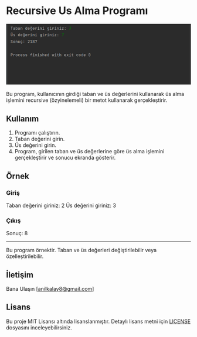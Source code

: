 # Recursive Us Alma Programı

![img](us.png)

Bu program, kullanıcının girdiği taban ve üs değerlerini kullanarak üs alma işlemini recursive (özyinelemeli) bir metot kullanarak gerçekleştirir.

## Kullanım

1. Programı çalıştırın.
2. Taban değerini girin.
3. Üs değerini girin.
4. Program, girilen taban ve üs değerlerine göre üs alma işlemini gerçekleştirir ve sonucu ekranda gösterir.

## Örnek

### Giriş
Taban değerini giriniz: 2
Üs değerini giriniz: 3

### Çıkış
Sonuç: 8

---

Bu program örnektir. Taban ve üs değerleri değiştirilebilir veya özelleştirilebilir.

## İletişim

Bana Ulaşın [anilkalay8@gmail.com]

## Lisans

Bu proje MIT Lisansı altında lisanslanmıştır. Detaylı lisans metni için [LICENSE](LICENSE) dosyasını inceleyebilirsiniz.
